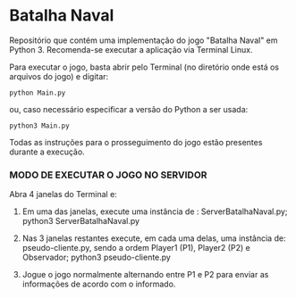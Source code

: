 # Batalha Naval
Repositório que contém uma implementação do jogo "Batalha Naval" em Python 3.
Recomenda-se executar a aplicação via Terminal Linux.

Para executar o jogo, basta abrir pelo Terminal (no diretório onde está os arquivos do jogo) e digitar:

    python Main.py

ou, caso necessário especificar a versão do Python a ser usada:

    python3 Main.py
    
Todas as instruções para o prosseguimento do jogo estão presentes durante a execução.

### MODO DE EXECUTAR O JOGO NO SERVIDOR

Abra 4 janelas do Terminal e:
1. Em uma das janelas, execute uma instância de : ServerBatalhaNaval.py;
    python3 ServerBatalhaNaval.py

2. Nas 3 janelas restantes execute, em cada uma delas, uma instância de: pseudo-cliente.py, sendo a ordem Player1 (P1), Player2 (P2) e Observador;
    python3 pseudo-cliente.py

3. Jogue o jogo normalmente alternando entre P1 e P2 para enviar as informações de acordo com o informado.
